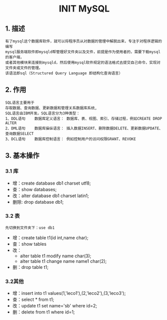 <center><h1> INIT MySQL </h1></center>

## 1. 描述

```
有了mysql这个数据库软件，就可以将程序员从对数据的管理中解脱出来，专注于对程序逻辑的编写
mysql服务端软件即mysqld帮管理好文件夹以及文件，前提是作为使用者的，需要下载mysql的客户端，
或者其他模块来连接到mysqld，然后使用mysql软件规定的语法格式去提交自己命令，实现对文件夹或文件的管理。
该语法即sql（Structured Query Language 即结构化查询语言）
```

## 2. 作用

```
SQL语言主要用于
存取数据、查询数据、更新数据和管理关系数据库系统,
SQL语言由IBM开发。SQL语言分为3种类型：
1、DDL语句    数据库定义语言： 数据库、表、视图、索引、存储过程，例如CREATE DROP ALTER
2、DML语句    数据库操纵语言： 插入数据INSERT、删除数据DELETE、更新数据UPDATE、查询数据SELECT
3、DCL语句    数据库控制语言： 例如控制用户的访问权限GRANT、REVOKE
```



## 3. 基本操作

### 3.1 库

- 增：create database db1 charset utf8;
- 查：show databases;
- 改：alter database db1 charset latin1;
- 删除: drop database db1;


### 3.2 表
    先切换到文件夹下：use db1
    
- 增：create table t1(id int,name char);
- 查：show tables
- 改：
    - alter table t1 modify name char(3);
    - alter table t1 change name name1 char(2);
- 删：drop table t1;


### 3.2其他
- 增：insert into t1 values(1,'leco1'),(2,'leco2'),(3,'leco3');
- 查：select * from t1;
- 改：update t1 set name='sb' where id=2;
- 删：delete from t1 where id=1;
